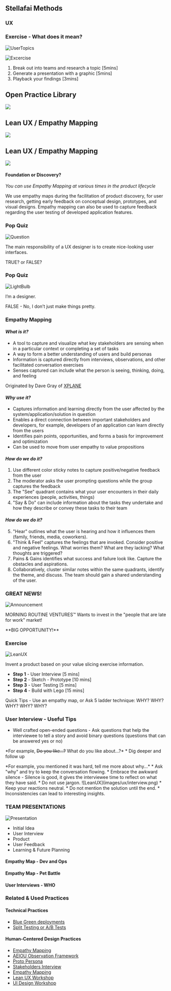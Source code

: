 <!-- .slide: data-background-image="images/title-slide-background.png"  -->
## Stellafai Methods <!-- {.element: class="course-title"} -->
### UX <!-- {.element: class="title-color"} -->




### Exercise - What does it mean?

![UserTopics](images/ux/ux_topics.png) <!-- {.element: class="" style="border:none; box-shadow:none;"} -->

![Excercise](images/ux/exercise.png) <!-- {.element: class="" style="border:none; box-shadow:none; height:100px; float:left; margin-left:100px;"} -->
1. Break out into teams and research a topic [5mins]
2. Generate a presentation with a graphic [5mins]
3. Playback your findings [3mins]



<!-- .slide: data-background-size="stretch" data-background-image="images/opl-logo.png", class="white-style" -->
<div class="r-stack">
<div class="fragment fade-out " data-fragment-index="0" >
  <h2>Open Practice Library</h2>
  <img src="images/opl-complete.png">
</div>
<div class="fragment fade-in-then-out" data-fragment-index="0" >
  <h2>Lean UX / Empathy Mapping</h2>
  <a target="_blank" href="https://openpracticelibrary.com/practice/lean-ux-workshop/">
  <img src="images/opl-discovery.png">
  </a>
</div>
<div class="fragment" data-fragment-index="1" >
  <h2>Lean UX / Empathy Mapping</h2>
  <a target="_blank" href="https://openpracticelibrary.com/practice/empathy-mapping/">
  <img src="images/opl-foundation.png">
  </a>
</div>
</div>



#### Foundation or Discovery?
_You can use Empathy Mapping at various times in the product lifecycle_

We use empathy maps during the facilitation of product discovery, for user research, getting early feedback on conceptual design, prototypes, and visual designs. Empathy mapping can also be used to capture feedback regarding the user testing of developed application features.



### Pop Quiz

![Question](images/ux/question.png) <!-- {.element: class="" style="border:none; box-shadow:none; height:300px; float:left;"} -->
<p align="left">The main responsibility of a UX designer is to create nice-looking user interfaces.</p><!-- {.element: class="" style="margin-top: 120px;"} -->

<p align="left">TRUE?  or FALSE?</p>



### Pop Quiz

![LightBulb](images/ux/light-bulb.png) <!-- {.element: class="" style="border:none; box-shadow:none; height:300px; float:left;"} -->
<p align="left">I’m a designer.</p><!-- {.element: class="" style="margin-top: 120px;"} -->

<p align="left">FALSE - No, I don’t just make things pretty.</p>



<!-- .slide: data-background-image="images/ux/iceberg.jpg", class="white-style" -->



### Empathy Mapping



<!-- .slide: data-background-size="contain" data-background-image="images/ux/example-dev-ops.png", class="white-style" -->



#### _What is it?_
* A tool to capture and visualize what key stakeholders are sensing when in a particular context or completing a set of tasks
* A way to form a better understanding of users and build personas
* Information is captured directly from interviews, observations, and other facilitated conversation exercises
* Senses captured can include what the person is seeing, thinking, doing, and feeling

Originated by Dave Gray of [XPLANE](http://www.xplane.com/)



#### _Why use it?_
* Captures information and learning directly from the user affected by the system/application/solution in question
* Enables a direct connection between important stakeholders and developers, for example, developers of an application can learn directly from the users
* Identifies pain points, opportunities, and forms a basis for improvement and optimization
* Can be used to move from user empathy to value propositions



<!-- .slide: data-background-image="images/ux/empathy-map.jpg", class="white-style" -->



<!-- .slide: data-background-image="images/ux/empathy-map.jpg", class="black-style" data-background-opacity="0.15"-->
#### _How do we do it?_
1. Use different color sticky notes to capture positive/negative feedback from the user
2. The moderator asks the user prompting questions while the group captures the feedback
3. The "See" quadrant contains what your user encounters in their daily experiences (people, activities, things)
4. "Say & Do" can include information about the tasks they undertake and how they describe or convey these tasks to their team



<!-- .slide: data-background-image="images/ux/empathy-map.jpg", class="black-style" data-background-opacity="0.15"-->
#### _How do we do it?_
5. "Hear" outlines what the user is hearing and how it influences them (family, friends, media, coworkers).
6. "Think & Feel" captures the feelings that are invoked. Consider positive and negative feelings. What worries them? What are they lacking? What thoughts are triggered?
7. Pains & Gains identifies what success and failure look like. Capture the obstacles and aspirations.
8. Collaboratively, cluster similar notes within the same quadrants, identify the theme, and discuss. The team should gain a shared understanding of the user.



### **GREAT NEWS!**
<!-- .slide: data-background-image="images/ux/empathy-map.jpg", class="black-style" data-background-opacity="0.2"-->
![Announcement](images/ux/announcement.png) <!-- {.element: class="" style="border:none; box-shadow:none; height:200px; float:left;"} -->

MORNING ROUTINE VENTURES™️ <!-- {.element: class="" style="margin-top: 100px; text-align:left;"} -->
Wants to invest in the "people that are late for work" market!

<p align="left">**BIG OPPORTUNITY!** </p>



### Exercise

![LeanUX](images/ux/lean_ux.jpg) <!-- {.element: class="" style="border:none; box-shadow:none; height:300px; float:right;"} -->
<p align="left" width="200px">Invent a product based on your value slicing exercise information.  <!-- {.element: class="" style="width:500px;"} -->

* **Step 1** - User Interview [5 mins]
* **Step 2** - Sketch - Prototype [10 mins]
* **Step 3** - User Testing [5 mins]
* **Step 4** - Build with Lego [15 mins]

<p>Quick Tips - Use an empathy map, or Ask 5 ladder technique: WHY? WHY? WHY? WHY? WHY?</p><!--{.element: class="" style="text-align:left; font-size: smaller; font-weight: 100;"} -->



### User Interview - Useful Tips

* Well crafted open-ended questions - Ask questions that help the interviewee to tell a story and avoid binary questions (questions that can be answered yes or no)
<p> *For example, <s>Do you like...?</s> What do you like about...?*
* Dig deeper and follow up
<p> *For example,  you mentioned it was hard, tell me more about why...*
* Ask "why" and try to keep the conversation flowing.
* Embrace the awkward silence - Silence is good, it gives the interviewee time to reflect on what they have said.
* Do not use jargon.
![LeanUX](images/ux/interview.png) <!-- {.element: class="" style="border:none; box-shadow:none; height:150px; float:right; margin-left:200px;"} -->
* Keep your reactions neutral.
* Do not mention the solution until the end.
* Inconsistencies can lead to interesting insights.



### **TEAM PRESENTATIONS**
![Presentation](images/ux/presentation.jpg) <!-- {.element: class="" style="border:none; box-shadow:none; height:350px; float:left; margin-left:100px;""} -->

* Initial Idea<!-- {.element: class="" style="margin-top: 120px; text-align:left;"} -->
* User Interview
* Product
* User Feedback
* Learning & Future Planning



#### Empathy Map - Dev and Ops <!-- .element: class="title-bottom-left" -->
<!-- .slide: data-background-size="contain" data-background-image="images/ux/example-dev-ops.png", class="white-style" -->



#### Empathy Map - Pet Battle <!-- .element: class="title-bottom-left" -->
<!-- .slide: data-background-size="contain" data-background-image="images/ux/example-pb.png", class="white-style" -->



#### User Interviews - WHO <!-- .element: class="title-bottom-left" -->
<!-- .slide: data-background-size="contain" data-background-image="images/ux/who-personas.png", class="white-style" -->



<!-- .slide: data-background-image="images/related-practices-stellafai.png", class="black-style"  data-background-opacity="0.3" -->
### Related & Used Practices
#### Technical Practices
- [Blue Green deployments](https://openpracticelibrary.com/practice/blue-green-deployments/)
- [Split Testing or A/B Tests](https://openpracticelibrary.com/practice/split-testing-a-b-testing/)

#### Human-Centered Design Practices
- [Empathy Mapping](https://openpracticelibrary.com/practice/empathy-mapping/)
- [AEIOU Observation Framework](openpracticelibrary.com/practice/aeiou-observation-framework/)
- [Proto Persona](openpracticelibrary.com/practice/proto-persona)
- [Stakeholders Interview](openpracticelibrary.com/practice/stakeholders-interview)
- [Empathy Mapping](openpracticelibrary.com/practice/empathy-mapping)
- [Lean UX Workshop](openpracticelibrary.com/practice/lean-ux-workshop)
- [UI Design Workshop](openpracticelibrary.com/practice/ui-design-workshop)
